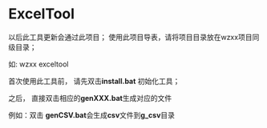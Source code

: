# ExcelTool

以后此工具更新会通过此项目；
使用此项目导表，请将项目目录放在wzxx项目同级目录；

如:
wzxx
exceltool


首次使用此工具前， 请先双击**install.bat** 初始化工具；

之后， 直接双击相应的**genXXX.bat**生成对应的文件

例如：双击 **genCSV.bat**会生成**csv**文件到**g_csv**目录